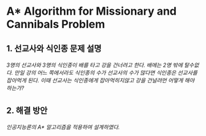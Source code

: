 # A* Algorithm for Missionary and Cannibals Problem

## 1. 선교사와 식인종 문제 설명
###### 3명의 선교사와 3명의 식인종이 배를 타고 강을 건너려고 한다. 배에는 2명 밖에 탈수없다. 만일 강의 어느 쪽에서라도 식인종의 수가 선교사의 수가 많다면 식인종은 선교사를 잡아먹게 된다. 이때 선교사는 식인종에게 잡아먹히지않고 강을 건널려먼 어떻게 해야 하는가?
## 2. 해결 방안
###### 인공지능론의 A* 알고리즘을 적용하여 설계하였다.
